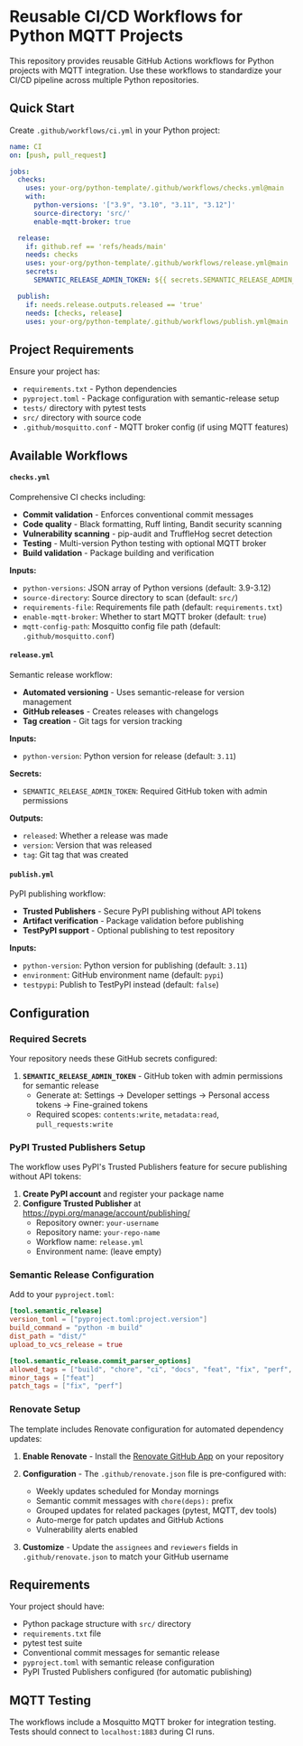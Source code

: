 # Reusable CI/CD Workflows for Python MQTT Projects

This repository provides reusable GitHub Actions workflows for Python projects with MQTT integration. Use these workflows to standardize your CI/CD pipeline across multiple Python repositories.

## Quick Start

Create `.github/workflows/ci.yml` in your Python project:

```yaml
name: CI
on: [push, pull_request]

jobs:
  checks:
    uses: your-org/python-template/.github/workflows/checks.yml@main
    with:
      python-versions: '["3.9", "3.10", "3.11", "3.12"]'
      source-directory: 'src/'
      enable-mqtt-broker: true

  release:
    if: github.ref == 'refs/heads/main'
    needs: checks
    uses: your-org/python-template/.github/workflows/release.yml@main
    secrets:
      SEMANTIC_RELEASE_ADMIN_TOKEN: ${{ secrets.SEMANTIC_RELEASE_ADMIN_TOKEN }}

  publish:
    if: needs.release.outputs.released == 'true'
    needs: [checks, release]
    uses: your-org/python-template/.github/workflows/publish.yml@main
```

## Project Requirements

Ensure your project has:
- `requirements.txt` - Python dependencies
- `pyproject.toml` - Package configuration with semantic-release setup
- `tests/` directory with pytest tests
- `src/` directory with source code
- `.github/mosquitto.conf` - MQTT broker config (if using MQTT features)

## Available Workflows

#### `checks.yml`
Comprehensive CI checks including:
- **Commit validation** - Enforces conventional commit messages
- **Code quality** - Black formatting, Ruff linting, Bandit security scanning
- **Vulnerability scanning** - pip-audit and TruffleHog secret detection
- **Testing** - Multi-version Python testing with optional MQTT broker
- **Build validation** - Package building and verification

**Inputs:**
- `python-versions`: JSON array of Python versions (default: 3.9-3.12)
- `source-directory`: Source directory to scan (default: `src/`)
- `requirements-file`: Requirements file path (default: `requirements.txt`)
- `enable-mqtt-broker`: Whether to start MQTT broker (default: `true`)
- `mqtt-config-path`: Mosquitto config file path (default: `.github/mosquitto.conf`)

#### `release.yml`
Semantic release workflow:
- **Automated versioning** - Uses semantic-release for version management
- **GitHub releases** - Creates releases with changelogs
- **Tag creation** - Git tags for version tracking

**Inputs:**
- `python-version`: Python version for release (default: `3.11`)

**Secrets:**
- `SEMANTIC_RELEASE_ADMIN_TOKEN`: Required GitHub token with admin permissions

**Outputs:**
- `released`: Whether a release was made
- `version`: Version that was released
- `tag`: Git tag that was created

#### `publish.yml`
PyPI publishing workflow:
- **Trusted Publishers** - Secure PyPI publishing without API tokens
- **Artifact verification** - Package validation before publishing
- **TestPyPI support** - Optional publishing to test repository

**Inputs:**
- `python-version`: Python version for publishing (default: `3.11`)
- `environment`: GitHub environment name (default: `pypi`)
- `testpypi`: Publish to TestPyPI instead (default: `false`)


## Configuration

### Required Secrets

Your repository needs these GitHub secrets configured:

1. **`SEMANTIC_RELEASE_ADMIN_TOKEN`** - GitHub token with admin permissions for semantic release
   - Generate at: Settings → Developer settings → Personal access tokens → Fine-grained tokens
   - Required scopes: `contents:write`, `metadata:read`, `pull_requests:write`

### PyPI Trusted Publishers Setup

The workflow uses PyPI's Trusted Publishers feature for secure publishing without API tokens:

1. **Create PyPI account** and register your package name
2. **Configure Trusted Publisher** at https://pypi.org/manage/account/publishing/
   - Repository owner: `your-username`
   - Repository name: `your-repo-name`
   - Workflow name: `release.yml`
   - Environment name: (leave empty)

### Semantic Release Configuration

Add to your `pyproject.toml`:

```toml
[tool.semantic_release]
version_toml = ["pyproject.toml:project.version"]
build_command = "python -m build"
dist_path = "dist/"
upload_to_vcs_release = true

[tool.semantic_release.commit_parser_options]
allowed_tags = ["build", "chore", "ci", "docs", "feat", "fix", "perf", "style", "refactor", "test"]
minor_tags = ["feat"]
patch_tags = ["fix", "perf"]
```

### Renovate Setup

The template includes Renovate configuration for automated dependency updates:

1. **Enable Renovate** - Install the [Renovate GitHub App](https://github.com/apps/renovate) on your repository
2. **Configuration** - The `.github/renovate.json` file is pre-configured with:
   - Weekly updates scheduled for Monday mornings
   - Semantic commit messages with `chore(deps):` prefix
   - Grouped updates for related packages (pytest, MQTT, dev tools)
   - Auto-merge for patch updates and GitHub Actions
   - Vulnerability alerts enabled

3. **Customize** - Update the `assignees` and `reviewers` fields in `.github/renovate.json` to match your GitHub username

## Requirements

Your project should have:
- Python package structure with `src/` directory
- `requirements.txt` file
- pytest test suite
- Conventional commit messages for semantic release
- `pyproject.toml` with semantic release configuration
- PyPI Trusted Publishers configured (for automatic publishing)

## MQTT Testing

The workflows include a Mosquitto MQTT broker for integration testing. Tests should connect to `localhost:1883` during CI runs.
